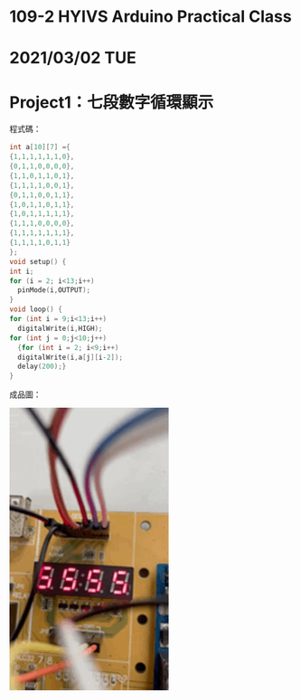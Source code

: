 # 109-2 HYIVS Arduino Practical Class
# 2021/03/02 TUE
# Project1：七段數字循環顯示
程式碼：
```c++
int a[10][7] ={
{1,1,1,1,1,1,0},
{0,1,1,0,0,0,0},
{1,1,0,1,1,0,1},
{1,1,1,1,0,0,1},
{0,1,1,0,0,1,1},
{1,0,1,1,0,1,1},
{1,0,1,1,1,1,1},
{1,1,1,0,0,0,0},
{1,1,1,1,1,1,1},
{1,1,1,1,0,1,1}
};
void setup() {
int i;
for (i = 2; i<13;i++)
  pinMode(i,OUTPUT);
}
void loop() {
for (int i = 9;i<13;i++)
  digitalWrite(i,HIGH);
for (int j = 0;j<10;j++)
  {for (int i = 2; i<9;i++)
  digitalWrite(i,a[j][i-2]);
  delay(200);}
}
```
成品圖：

![image](https://raw.githubusercontent.com/JasonKao0725/Arduino2/main/855D0CA8-6B8D-44D7-9892-E31C33284EBA.gif)

